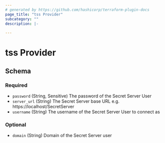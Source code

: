 ```yaml
---
# generated by https://github.com/hashicorp/terraform-plugin-docs
page_title: "tss Provider"
subcategory: ""
description: |-
  
---
```


# tss Provider





<!-- schema generated by tfplugindocs -->
## Schema

### Required

- `password` (String, Sensitive) The password of the Secret Server User
- `server_url` (String) The Secret Server base URL e.g. https://localhost/SecretServer
- `username` (String) The username of the Secret Server User to connect as

### Optional

- `domain` (String) Domain of the Secret Server user
